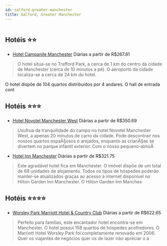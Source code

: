 ```yaml
---
id: salford-greater-manchester
title: Salford, Greater Manchester
---
```


<center><img src="http://photos.hotelbeds.com/giata/00/007583/007583a_hb_a_001.jpg" alt="" /></center>


## Hotéis ⭐️⭐️

-    [Hotel Campanile Manchester](https://www.hurb.com/aud/https://www.hurb.com/hoteis/salford/hotel-campanile-manchester-JNP-JP298317?cmp=18055) Diárias a partir de R$267.81
   > O hotel situa-se no Trafford Park, a cerca de 1 km do centro da cidade de Manchester (cerca de 10 minutos a pé). O aeroporto da cidade localiza-se a cerca de 24 km do hotel.

O hotel dispõe de 104 quartos distribuídos por 4 andares. O hall de entrada cont

## Hotéis ⭐️⭐️⭐️

-    [Hotel Novotel Manchester West](https://www.hurb.com/aud/https://www.hurb.com/hoteis/salford/hotel-novotel-manchester-west-JNP-JP034646?cmp=18055) Diárias a partir de R$350.69
   > Usufrua da tranquilidade do campo no hotel Novotel Manchester West, a apenas 20 minutos de carro da cidade. Pode descontrair nos nossos quartos espaÃ§osos e arejados, enquanto as crianÃ§as se divertem no parque infantil exterior. Com o nosso pequeno-almoÃ
-    [Hotel Inn Manchester](https://www.hurb.com/aud/https://www.hurb.com/hoteis/salford/hotel-inn-manchester-JNP-JP959838?cmp=18055) Diárias a partir de R$321.75
   > Este agradável hotel fica em Manchester. O imóvel dispõe de um total de 68 unidades de alojamento. Todos os tipos de hóspedes poderão manter-se atualizados graças ao acesso à internet disponível no Hilton Garden Inn Manchester. O Hilton Garden Inn Manches

## Hotéis ⭐️⭐️⭐️⭐️

-    [Worsley Park Marriott Hotel & Country Club](https://www.hurb.com/aud/https://www.hurb.com/hoteis/salford/worsley-park-marriott-hotel-country-club-JNP-JP307308?cmp=18055) Diárias a partir de R$622.65
   > Perfeito para famílias, este encantador hotel encontra-se em Manchester. O hotel possui 158 quartos de hóspedes acolhedores. O Marriott Hotel Worsley Park foi completamente renovado em 2006. Quer os viajantes de negócios quer os de lazer irão apreciar o a
